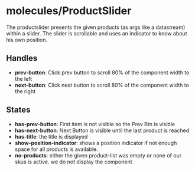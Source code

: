 <!-- firescout-component -->

# molecules/ProductSlider

The productslider presents the given products (as args like a datastream) within a slider. The slider is scrollable and uses an indicator to know about his own position.

## Handles

- **prev-button**: Click prev button to scroll 80% of the component width to the left
- **next-button**: Click next button to scroll 80% of the component width to the right

## States

- **has-prev-button**: First item is not visible so the Prev Btn is visible
- **has-next-button**: Next Button is visible until the last product is reached
- **has-title**: the title is displayed
- **show-position-indicator**: shows a position indicator if not enough space for all products is available.
- **no-products**: either the given product-list was empty or none of our skus is active. we do not display the component
